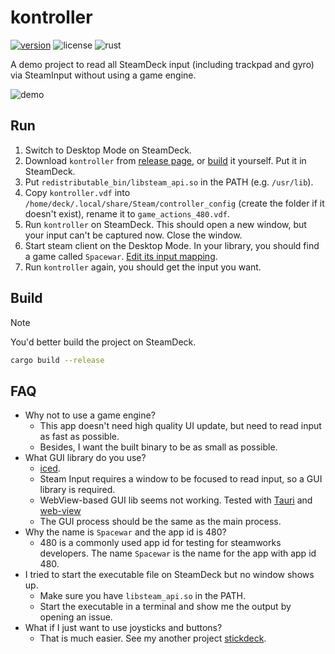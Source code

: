 # kontroller

[![version](https://img.shields.io/github/v/tag/DiscreteTom/kontroller?label=release&style=flat-square)](https://github.com/DiscreteTom/kontroller/releases/latest)
![license](https://img.shields.io/github/license/DiscreteTom/kontroller?style=flat-square)
![rust](https://img.shields.io/badge/built_with-rust-DEA584?style=flat-square)

A demo project to read all SteamDeck input (including trackpad and gyro) via SteamInput without using a game engine.

![demo](./img/demo.gif)

## Run

1. Switch to Desktop Mode on SteamDeck.
2. Download `kontroller` from [release page](https://github.com/DiscreteTom/kontroller/releases/latest), or [build](#build) it yourself. Put it in SteamDeck.
3. Put `redistributable_bin/libsteam_api.so` in the PATH (e.g. `/usr/lib`).
4. Copy `kontroller.vdf` into `/home/deck/.local/share/Steam/controller_config` (create the folder if it doesn't exist), rename it to `game_actions_480.vdf`.
5. Run `kontroller` on SteamDeck. This should open a new window, but your input can't be captured now. Close the window.
6. Start steam client on the Desktop Mode. In your library, you should find a game called `Spacewar`. [Edit its input mapping](https://partner.steamgames.com/doc/features/steam_controller/getting_started_for_devs#14).
7. Run `kontroller` again, you should get the input you want.

## Build

> [!NOTE]
> You'd better build the project on SteamDeck.

```bash
cargo build --release
```

## FAQ

- Why not to use a game engine?
  - This app doesn't need high quality UI update, but need to read input as fast as possible.
  - Besides, I want the built binary to be as small as possible.
- What GUI library do you use?
  - [iced](https://github.com/iced-rs/iced).
  - Steam Input requires a window to be focused to read input, so a GUI library is required.
  - WebView-based GUI lib seems not working. Tested with [Tauri](https://tauri.app/) and [web-view](https://github.com/Boscop/web-view)
  - The GUI process should be the same as the main process.
- Why the name is `Spacewar` and the app id is 480?
  - 480 is a commonly used app id for testing for steamworks developers. The name `Spacewar` is the name for the app with app id 480.
- I tried to start the executable file on SteamDeck but no window shows up.
  - Make sure you have `libsteam_api.so` in the PATH.
  - Start the executable in a terminal and show me the output by opening an issue.
- What if I just want to use joysticks and buttons?
  - That is much easier. See my another project [stickdeck](https://github.com/DiscreteTom/stickdeck).

